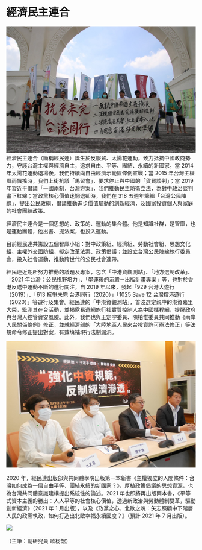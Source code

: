 # 經濟民主連合

![](.\edunion.org_經濟民主連合_pix1.jpg)
經濟民主連合（簡稱經民連）誕生於反服貿、太陽花運動，致力抵抗中國政商勢力，守護台灣主權與經濟自主，追求自由、平等、團結、永續的新國家。當 2014 年太陽花運動退場後，我們持續向自由經濟示範區條例宣戰；當 2015 年台灣主權風雨飄搖時，我們上街抗議「馬習會」，要求停止與中國的「貨貿談判」；當 2019 年習近平倡議「一國兩制，台灣方案」，我們推動民主防衛立法，為對中政治談判畫下紅線；當政黨核心價值迷惘退卻時，我們在 318 五週年籌組「台灣公民陣線」，提出公民政綱，倡議推動進步價值驅動的創新經濟，及國家投資個人與家庭的社會團結政策。

經濟民主連合是一個思想的、政策的、運動的集合體。他是知識社群，是智庫，也是運動團體，他出書、提法案，也投入運動。

目前經民連共籌設五個智庫小組：對中政策組、經濟組、勞動社會組、思想文化組、主權外交國防組，擬定改革法案、政策倡議；並設立台灣公民陣線執行委員會，投入社會運動，推動跨世代的公民社會連帶。

經民連近期所努力推動的議題及專案，包含「中港資觀測站」、「地方選制改革」、「2021 年台灣：公民視野培力」、「學運後的沉澱－出版計畫專案」等，也對於香港反送中運動不斷的進行關注，自 2019 年以來，發起「929 台港大遊行（2019）」、「613 抗爭未完 台港同行（2020）」「1025 Save 12 台灣撐港遊行（2020）」等遊行及集會。經民連的「中港資觀測站」，首波選定親中的港資嘉里大榮，監測其在台活動，並揭露易遊網旅行社實質控制人為中國攜程網，提醒政府與台灣人控管資安風險。此外，我們也與王定宇委員、陳柏惟委員共同推動《兩岸人民關係條例》修正，並就經濟部的「大陸地區人民來台投資許可辦法修正」等法規命令修正提出對案，有效填補現行法制漏洞。

![](edunion.org_經濟民主連合_pix2.jpg)

2020 年，經民連出版部與共同體學院出版第一本新書《主權獨立的人間條件：台灣如何成為一個自由平等、團結永續的新國家？》，厚植政策倡議的思想資源，也為台灣共同體意識建構提出系統性的論述。2021 年也即將再出版兩本書，《平等式資本主義的勝出：人人平等的社會核心價值，透過新政治與勞動體制變革，驅動創新經濟》（2021 年 1 月出版），以及《政黨之心、北歐之魂：矢志照顧中下階層人民的政黨執政，如何打造出北歐幸福永續國度？》（預計 2021 年 7 月出版）。

![](.\edunion.org_經濟民主連合_book.png)

（主筆：副研究員 歐栩韶）
